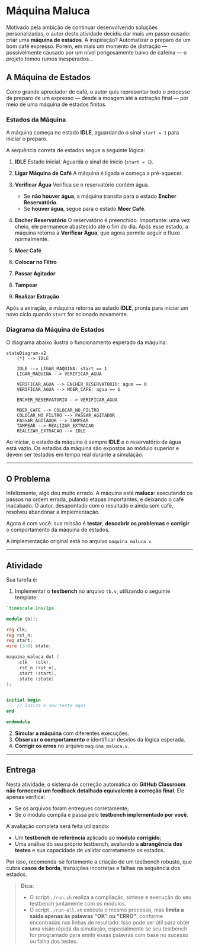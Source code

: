 # Máquina Maluca

Motivado pela ambição de continuar desenvolvendo soluções personalizadas, o autor desta atividade decidiu dar mais um passo ousado: criar uma **máquina de estados**. A inspiração? Automatizar o preparo de um bom café expresso. Porém, em mais um momento de distração — possivelmente causado por um nível perigosamente baixo de cafeína — o projeto tomou rumos inesperados...

## A Máquina de Estados

Como grande apreciador de café, o autor quis representar todo o processo de preparo de um expresso — desde a moagem até a extração final — por meio de uma máquina de estados finitos.

### Estados da Máquina

A máquina começa no estado **IDLE**, aguardando o sinal `start = 1` para iniciar o preparo.

A sequência correta de estados segue a seguinte lógica:

1. **IDLE**
   Estado inicial. Aguarda o sinal de início (`start = 1`).

2. **Ligar Máquina de Café**
   A máquina é ligada e começa a pré-aquecer.

3. **Verificar Água**
   Verifica se o reservatório contém água.

   * Se **não houver água**, a máquina transita para o estado **Encher Reservatório**.
   * Se **houver água**, segue para o estado **Moer Café**.

4. **Encher Reservatório**
   O reservatório é preenchido. Importante: uma vez cheio, ele permanece abastecido até o fim do dia. Após esse estado, a máquina retorna a **Verificar Água**, que agora permite seguir o fluxo normalmente.

5. **Moer Café**

6. **Colocar no Filtro**

7. **Passar Agitador**

8. **Tampear**

9. **Realizar Extração**

Após a extração, a máquina retorna ao estado **IDLE**, pronta para iniciar um novo ciclo quando `start` for acionado novamente.

### Diagrama da Máquina de Estados

O diagrama abaixo ilustra o funcionamento esperado da máquina:

```mermaid
stateDiagram-v2
    [*] --> IDLE

    IDLE --> LIGAR_MAQUINA: start == 1
    LIGAR_MAQUINA --> VERIFICAR_AGUA

    VERIFICAR_AGUA --> ENCHER_RESERVATORIO: agua == 0
    VERIFICAR_AGUA --> MOER_CAFE: agua == 1

    ENCHER_RESERVATORIO --> VERIFICAR_AGUA

    MOER_CAFE --> COLOCAR_NO_FILTRO
    COLOCAR_NO_FILTRO --> PASSAR_AGITADOR
    PASSAR_AGITADOR --> TAMPEAR
    TAMPEAR --> REALIZAR_EXTRACAO
    REALIZAR_EXTRACAO --> IDLE
```

Ao iniciar, o estado da máquina é sempre **IDLE** e o reservatório de água está vazio. Os estados da máquina são expostos ao módulo superior e devem ser testados em tempo real durante a simulação.

---

## O Problema

Infelizmente, algo deu muito errado. A máquina está **maluca**: executando os passos na ordem errada, pulando etapas importantes, e deixando o café inacabado. O autor, desapontado com o resultado e ainda sem café, resolveu abandonar a implementação.

Agora é com você: sua missão é **testar**, **descobrir os problemas** e **corrigir** o comportamento da máquina de estados.

A implementação original está no arquivo `maquina_maluca.v`.

---

## Atividade

Sua tarefa é:

1. Implementar o **testbench** no arquivo `tb.v`, utilizando o seguinte template:

```verilog
`timescale 1ns/1ps

module tb();

reg clk;
reg rst_n;
reg start;
wire [3:0] state;

maquina_maluca dut (
    .clk   (clk),
    .rst_n (rst_n),
    .start (start),
    .state (state)
);


initial begin
    // Insira o seu teste aqui
end

endmodule

```

2. **Simular a máquina** com diferentes execuções.
3. **Observar o comportamento** e identificar desvios da lógica esperada.
4. **Corrigir os erros** no arquivo `maquina_maluca.v`.

---

## Entrega

Nesta atividade, o sistema de correção automática do **GitHub Classroom** **não fornecerá um feedback detalhado equivalente à correção final**. Ele apenas verifica:

* Se os arquivos foram entregues corretamente;
* Se o módulo compila e passa pelo **testbench implementado por você**.

A avaliação completa será feita utilizando:

* Um **testbench de referência** aplicado ao **módulo corrigido**;
* Uma análise do seu próprio testbench, avaliando a **abrangência dos testes** e sua capacidade de validar corretamente os estados.

Por isso, recomenda-se fortemente a criação de um testbench robusto, que cubra **casos de borda**, transições incorretas e falhas na sequência dos estados.

> **Dica:**
>
> * O script `./run.sh` realiza a compilação, síntese e execução do seu testbench juntamente com os módulos.
> * O script `./run-all.sh` executa o mesmo processo, mas **limita a saída apenas às palavras "OK" ou "ERRO"**, conforme encontradas nas linhas de resultado. Isso pode ser útil para obter uma visão rápida da simulação, especialmente se seu testbench for programado para emitir essas palavras com base no sucesso ou falha dos testes.

